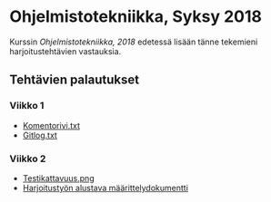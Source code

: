 # Ohjelmistotekniikka, Syksy 2018
Kurssin *Ohjelmistotekniikka, 2018* edetessä lisään tänne tekemieni harjoitustehtävien vastauksia.

## Tehtävien palautukset

### Viikko 1
* [Komentorivi.txt](https://github.com/pyigyli/ot-harjoitustyo/blob/master/laskarit/viikko1/komentorivi.txt)
* [Gitlog.txt](https://github.com/pyigyli/ot-harjoitustyo/blob/master/laskarit/viikko1/gitlog.txt)

### Viikko 2
* [Testikattavuus.png](https://github.com/pyigyli/ot-harjoitustyo/blob/master/laskarit/viikko2/testikattavuus.png)
* [Harjoitustyön alustava määrittelydokumentti](https://github.com/pyigyli/ot-harjoitustyo/blob/master/harjoitustyo/ConnectFour3D/dokumentaatio/vaatimusmaarittelu.md)